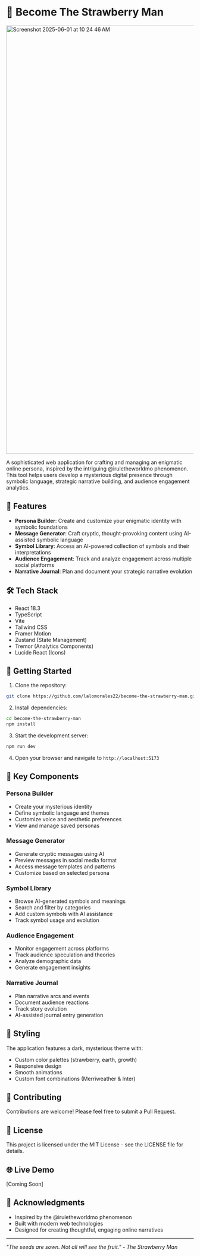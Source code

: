 # 🍓 Become The Strawberry Man
<img width="1151" alt="Screenshot 2025-06-01 at 10 24 46 AM" src="https://github.com/user-attachments/assets/387082a2-5c5c-4e89-8743-88a1739d7908" />

A sophisticated web application for crafting and managing an enigmatic online persona, inspired by the intriguing @iruletheworldmo phenomenon. This tool helps users develop a mysterious digital presence through symbolic language, strategic narrative building, and audience engagement analytics.

## 🌱 Features

- **Persona Builder**: Create and customize your enigmatic identity with symbolic foundations
- **Message Generator**: Craft cryptic, thought-provoking content using AI-assisted symbolic language
- **Symbol Library**: Access an AI-powered collection of symbols and their interpretations
- **Audience Engagement**: Track and analyze engagement across multiple social platforms
- **Narrative Journal**: Plan and document your strategic narrative evolution

## 🛠 Tech Stack

- React 18.3
- TypeScript
- Vite
- Tailwind CSS
- Framer Motion
- Zustand (State Management)
- Tremor (Analytics Components)
- Lucide React (Icons)

## 🚀 Getting Started

1. Clone the repository:
```bash
git clone https://github.com/lalomorales22/become-the-strawberry-man.git
```

2. Install dependencies:
```bash
cd become-the-strawberry-man
npm install
```

3. Start the development server:
```bash
npm run dev
```

4. Open your browser and navigate to `http://localhost:5173`

## 📱 Key Components

### Persona Builder
- Create your mysterious identity
- Define symbolic language and themes
- Customize voice and aesthetic preferences
- View and manage saved personas

### Message Generator
- Generate cryptic messages using AI
- Preview messages in social media format
- Access message templates and patterns
- Customize based on selected persona

### Symbol Library
- Browse AI-generated symbols and meanings
- Search and filter by categories
- Add custom symbols with AI assistance
- Track symbol usage and evolution

### Audience Engagement
- Monitor engagement across platforms
- Track audience speculation and theories
- Analyze demographic data
- Generate engagement insights

### Narrative Journal
- Plan narrative arcs and events
- Document audience reactions
- Track story evolution
- AI-assisted journal entry generation

## 🎨 Styling

The application features a dark, mysterious theme with:
- Custom color palettes (strawberry, earth, growth)
- Responsive design
- Smooth animations
- Custom font combinations (Merriweather & Inter)

## 🤝 Contributing

Contributions are welcome! Please feel free to submit a Pull Request.

## 📄 License

This project is licensed under the MIT License - see the LICENSE file for details.

## 🌐 Live Demo

[Coming Soon]

## 🙏 Acknowledgments

- Inspired by the @iruletheworldmo phenomenon
- Built with modern web technologies
- Designed for creating thoughtful, engaging online narratives

---

*"The seeds are sown. Not all will see the fruit." - The Strawberry Man*
